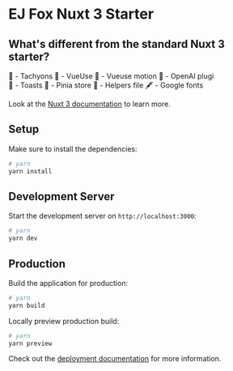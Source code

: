 # EJ Fox Nuxt 3 Starter

## What's different from the standard Nuxt 3 starter?
🌟 - Tachyons
🔧 - VueUse
🌈 - Vueuse motion
🧠 - OpenAI plugi\
🍞 - Toasts
🏬 - Pinia store
🔨 - Helpers file
🖋️ - Google fonts

Look at the [Nuxt 3 documentation](https://nuxt.com/docs/getting-started/introduction) to learn more.

## Setup

Make sure to install the dependencies:

```bash
# yarn
yarn install
```

## Development Server

Start the development server on `http://localhost:3000`:

```bash
# yarn
yarn dev
```

## Production

Build the application for production:

```bash
# yarn
yarn build
```

Locally preview production build:

```bash
# yarn
yarn preview
```

Check out the [deployment documentation](https://nuxt.com/docs/getting-started/deployment) for more information.
